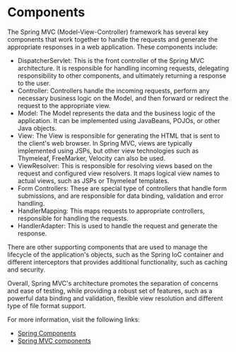 # Components

The Spring MVC (Model-View-Controller) framework has several key components that work together to handle the requests and generate the appropriate responses in a web application. These components include:

- DispatcherServlet: This is the front controller of the Spring MVC architecture. It is responsible for handling incoming requests, delegating responsibility to other components, and ultimately returning a response to the user.
- Controller: Controllers handle the incoming requests, perform any necessary business logic on the Model, and then forward or redirect the request to the appropriate view.
- Model: The Model represents the data and the business logic of the application. It can be implemented using JavaBeans, POJOs, or other Java objects.
- View: The View is responsible for generating the HTML that is sent to the client's web browser. In Spring MVC, views are typically implemented using JSPs, but other view technologies such as Thymeleaf, FreeMarker, Velocity can also be used.
- ViewResolver: This is responsible for resolving views based on the request and configured view resolvers. It maps logical view names to actual views, such as JSPs or Thymeleaf templates.
- Form Controllers: These are special type of controllers that handle form submissions, and are responsible for data binding, validation and error handling.
- HandlerMapping: This maps requests to appropriate controllers, responsible for handling the requests.
- HandlerAdapter: This is used to handle the request and generate the response.

There are other supporting components that are used to manage the lifecycle of the application's objects, such as the Spring IoC container and different interceptors that provides additional functionality, such as caching and security.

Overall, Spring MVC's architecture promotes the separation of concerns and ease of testing, while providing a robust set of features, such as a powerful data binding and validation, flexible view resolution and different type of file format support.

For more information, visit the following links:

- [Spring Components](https://rollbar.com/blog/spring-boot-vs-spring-mvc-how-do-they-compare/#:~:text=Spring%20MVC%20uses%20three%20components,and%20logic%20the%20application%20uses.)
- [Spring MVC components](http://makble.com/spring-mvc-components)







